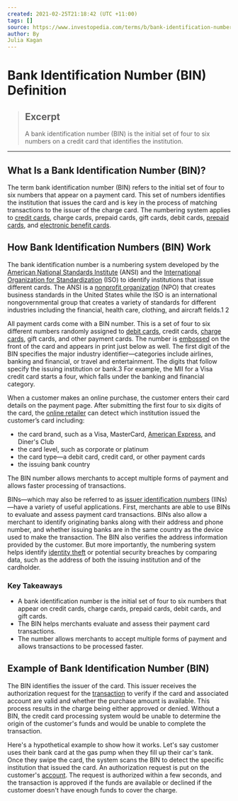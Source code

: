 ```yaml
---
created: 2021-02-25T21:18:42 (UTC +11:00)
tags: []
source: https://www.investopedia.com/terms/b/bank-identification-number.asp
author: By
Julia Kagan
---
```


# Bank Identification Number (BIN) Definition

> ## Excerpt
> A bank identification number (BIN) is the initial set of four to six numbers on a credit card that identifies the institution.

---
## What Is a Bank Identification Number (BIN)?

The term bank identification number (BIN) refers to the initial set of four to six numbers that appear on a payment card. This set of numbers identifies the institution that issues the card and is key in the process of matching transactions to the issuer of the charge card. The numbering system applies to [credit cards](https://www.investopedia.com/terms/c/creditcard.asp), charge cards, prepaid cards, gift cards, debit cards, [prepaid cards](https://www.investopedia.com/are-prepaid-cards-right-for-you-4590082), and [electronic benefit cards](https://www.investopedia.com/terms/e/electronic-benefits-transfer.asp).

## How Bank Identification Numbers (BIN) Work

The bank identification number is a numbering system developed by the [American National Standards Institute](https://www.investopedia.com/terms/a/ansi.asp) (ANSI) and the [International Organization for Standardization](https://www.investopedia.com/terms/i/international-organization-for-standardization-iso.asp) (ISO) to identify institutions that issue different cards. The ANSI is a [nonprofit organization](https://www.investopedia.com/terms/n/non-profitorganization.asp) (NPO) that creates business standards in the United States while the ISO is an international nongovernmental group that creates a variety of standards for different industries including the financial, health care, clothing, and aircraft fields.1 2

All payment cards come with a BIN number. This is a set of four to six different numbers randomly assigned to [debit cards](https://www.investopedia.com/terms/d/debitcard.asp), credit cards, [charge cards](https://www.investopedia.com/terms/c/chargecard.asp), gift cards, and other payment cards. The number is [embossed](https://www.investopedia.com/terms/e/embossed-card.asp) on the front of the card and appears in print just below as well. The first digit of the BIN specifies the major industry identifier—categories include airlines, banking and financial, or travel and entertainment. The digits that follow specify the issuing institution or bank.3 For example, the MII for a Visa credit card starts a four, which falls under the banking and financial category.

When a customer makes an online purchase, the customer enters their card details on the payment page. After submitting the first four to six digits of the card, the [online retailer](https://www.investopedia.com/terms/e/electronic-retailing-e-tailing.asp) can detect which institution issued the customer’s card including:

-   the card brand, such as a Visa, MasterCard, [American Express](https://www.investopedia.com/terms/a/american-express-card.asp), and Diner's Club
-   the card level, such as corporate or platinum
-   the card type—a debit card, credit card, or other payment cards
-   the issuing bank country

The BIN number allows merchants to accept multiple forms of payment and allows faster processing of transactions.

BINs—which may also be referred to as [issuer identification numbers](https://www.investopedia.com/terms/i/issuer-identification-number-iin.asp) (IINs)—have a variety of useful applications. First, merchants are able to use BINs to evaluate and assess payment card transactions. BINs also allow a merchant to identify originating banks along with their address and phone number, and whether issuing banks are in the same country as the device used to make the transaction. The BIN also verifies the address information provided by the customer. But more importantly, the numbering system helps identify [identity theft](https://www.investopedia.com/terms/i/identitytheft.asp) or potential security breaches by comparing data, such as the address of both the issuing institution and of the cardholder.

### Key Takeaways

-   A bank identification number is the initial set of four to six numbers that appear on credit cards, charge cards, prepaid cards, debit cards, and gift cards.
-   The BIN helps merchants evaluate and assess their payment card transactions.
-   The number allows merchants to accept multiple forms of payment and allows transactions to be processed faster.

## Example of Bank Identification Number (BIN)

The BIN identifies the issuer of the card. This issuer receives the authorization request for the [transaction](https://www.investopedia.com/terms/t/transaction.asp) to verify if the card and associated account are valid and whether the purchase amount is available. This process results in the charge being either approved or denied. Without a BIN, the credit card processing system would be unable to determine the origin of the customer's funds and would be unable to complete the transaction.

Here's a hypothetical example to show how it works. Let's say customer uses their bank card at the gas pump when they fill up their car's tank. Once they swipe the card, the system scans the BIN to detect the specific institution that issued the card. An authorization request is put on the customer's [account](https://www.investopedia.com/terms/a/account.asp). The request is authorized within a few seconds, and the transaction is approved if the funds are available or declined if the customer doesn't have enough funds to cover the charge.
